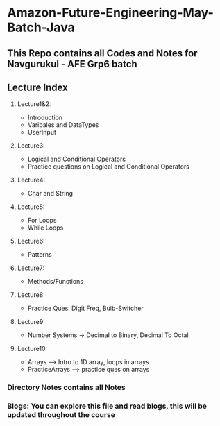 # Amazon-Future-Engineering-May-Batch-Java

## This Repo contains all Codes and Notes for Navgurukul - AFE Grp6 batch

## Lecture Index

1. Lecture1&2: 
    * Introduction
    * Varibales and DataTypes
    * UserInput
   
2. Lecture3:
    * Logical and Conditional Operators
    * Practice questions on Logical and Conditional Operators
   
3. Lecture4:
   * Char and String

4. Lecture5:
   * For Loops
   * While Loops

5. Lecture6:
   * Patterns

6. Lecture7:
   * Methods/Functions

7. Lecture8:
   * Practice Ques: Digit Freq, Bulb-Switcher

8. Lecture9:
   * Number Systems -> Decimal to Binary, Decimal To Octal

9. Lecture10:
   * Arrays --> Intro to 1D array, loops in arrays
   * PracticeArrays --> practice ques on arrays

### Directory Notes contains all Notes 

### Blogs: You can explore this file and read blogs, this will be updated throughout the course

